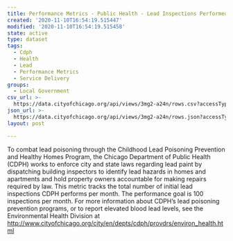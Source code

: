 ```yaml
---
title: Performance Metrics - Public Health - Lead Inspections Performed
created: '2020-11-10T16:54:19.515447'
modified: '2020-11-10T16:54:19.515458'
state: active
type: dataset
tags:
  - Cdph
  - Health
  - Lead
  - Performance Metrics
  - Service Delivery
groups:
  - Local Government
csv_url: >-
  https://data.cityofchicago.org/api/views/3mg2-a24n/rows.csv?accessType=DOWNLOAD
json_url: >-
  https://data.cityofchicago.org/api/views/3mg2-a24n/rows.json?accessType=DOWNLOAD
layout: post

---
```

To combat lead poisoning through the Childhood Lead Poisoning Prevention and Healthy Homes Program, the Chicago Department of Public Health (CDPH) works to enforce city and state laws regarding lead paint by dispatching building inspectors to identify lead hazards in homes and apartments and hold property owners accountable for making repairs required by law.  This metric tracks the total number of initial lead inspections CDPH performs per month.  The performance goal is 100 inspections per month.  For more information about CDPH’s lead poisoning prevention programs, or to report elevated blood lead levels, see the Environmental Health Division at http://www.cityofchicago.org/city/en/depts/cdph/provdrs/environ_health.html
